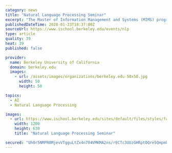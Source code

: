 ```yaml
---
category: news
title: "Natural Language Processing Seminar"
excerpt: "The Master of Information Management and Systems (MIMS) program educates information professionals to provide leadership for an information-driven world. The Master of Information and Data Science (MIDS) is an online degree preparing data science professionals to solve real-world problems. The Master of Information and Cybersecurity (MICS) is ..."
publishedDateTime: 2020-01-23T18:37:00Z
sourceUrl: https://www.ischool.berkeley.edu/events/nlp
type: article
quality: 39
heat: 39
published: false

provider:
  name: Berkeley University of California
  domain: berkeley.edu
  images:
    - url: /assets/images/organizations/berkeley.edu-50x50.jpg
      width: 50
      height: 50

topics:
  - AI
  - Natural Language Processing

images:
  - url: https://www.ischool.berkeley.edu/sites/default/files/styles/facebook_image/public/sather-gate-events-header_0.jpg?itok=vcNlVY9f
    width: 1200
    height: 630
    title: "Natural Language Processing Seminar"

secured: "UhOr5NMPR0MjevVTgguLtZx4n704VMKMA2ns/rECTc3UUzGHRptOQre5QmpmboUGVwSww45VCxTIj+S8EDnhBTc1KuzPtx4bZmpoXz22C3p26q/munCcD1UgDnQS+AsSupF6Kpu4lw7qAIs+IWmqdfZW//3zhXgSMv44JuhcCY9uXCHjkileg52T6Ru7vb4kSoy1Go4bKaaoeXoqBFbpelx8vCIKJ6AiSmEVyPTMvU9vD/rL+nNdtTN816Y6czOYl43IO2qd9SlertkbeYYn8hMxv2blRzA2joI+MupmvrEB2H1Ml56Zy2t6B+Rfrmki;+Nw27/pRhSs/sX5P+d2Oqg=="
---
```


